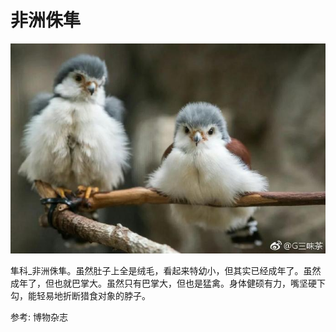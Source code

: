 # 非洲侏隼

![](01.jpg)

隼科_非洲侏隼。虽然肚子上全是绒毛，看起来特幼小，但其实已经成年了。虽然成年了，但也就巴掌大。虽然只有巴掌大，但也是猛禽。身体健硕有力，嘴坚硬下勾，能轻易地折断猎食对象的脖子。

参考: 博物杂志